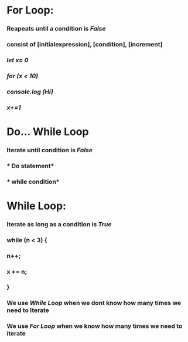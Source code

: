 # For Loop:
### Reapeats until a condition is *False*
### consist of [initialexpression], [condition], [increment]
### *let x= 0*
### *for (x < 10)*
###  *console.log (Hi)*
### *x+=1*

# Do... While Loop
### Iterate until condition is *False*

### * Do statement*
### * while condition* 

# While Loop:
### Iterate as long as a condition is *True*

### while (n < 3) {
  ### n++;
  ### x += n;
### }

### We use *While Loop* when we dont know how many times we need to Iterate

### We use *For Loop* when we know how many times we need to iterate